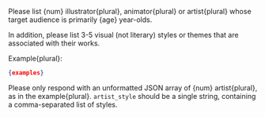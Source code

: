 Please list {num} illustrator{plural}, animator{plural} or artist{plural} whose target audience is primarily {age} year-olds. 

In addition, please list 3-5 visual (not literary) styles or themes that are associated with their works.

Example{plural}:

```json
{examples}
```

Please only respond with an unformatted JSON array of {num} artist{plural}, as in the example{plural}. `artist_style` should be a single string, containing a comma-separated list of styles.
